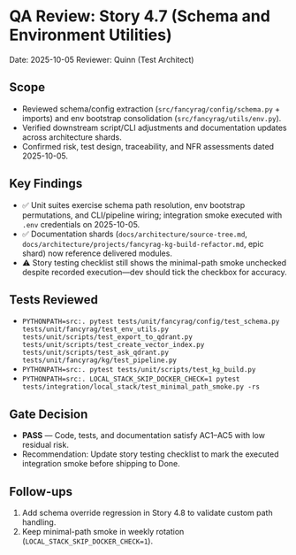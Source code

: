 # QA Review: Story 4.7 (Schema and Environment Utilities)

Date: 2025-10-05
Reviewer: Quinn (Test Architect)

## Scope
- Reviewed schema/config extraction (`src/fancyrag/config/schema.py` + imports) and env bootstrap consolidation (`src/fancyrag/utils/env.py`).
- Verified downstream script/CLI adjustments and documentation updates across architecture shards.
- Confirmed risk, test design, traceability, and NFR assessments dated 2025-10-05.

## Key Findings
- ✅ Unit suites exercise schema path resolution, env bootstrap permutations, and CLI/pipeline wiring; integration smoke executed with `.env` credentials on 2025-10-05.
- ✅ Documentation shards (`docs/architecture/source-tree.md`, `docs/architecture/projects/fancyrag-kg-build-refactor.md`, epic shard) now reference delivered modules.
- ⚠️ Story testing checklist still shows the minimal-path smoke unchecked despite recorded execution—dev should tick the checkbox for accuracy.

## Tests Reviewed
- `PYTHONPATH=src:. pytest tests/unit/fancyrag/config/test_schema.py tests/unit/fancyrag/test_env_utils.py tests/unit/scripts/test_export_to_qdrant.py tests/unit/scripts/test_create_vector_index.py tests/unit/scripts/test_ask_qdrant.py tests/unit/fancyrag/kg/test_pipeline.py`
- `PYTHONPATH=src:. pytest tests/unit/scripts/test_kg_build.py`
- `PYTHONPATH=src:. LOCAL_STACK_SKIP_DOCKER_CHECK=1 pytest tests/integration/local_stack/test_minimal_path_smoke.py -rs`

## Gate Decision
- **PASS** — Code, tests, and documentation satisfy AC1–AC5 with low residual risk.
- Recommendation: Update story testing checklist to mark the executed integration smoke before shipping to Done.

## Follow-ups
1. Add schema override regression in Story 4.8 to validate custom path handling.
2. Keep minimal-path smoke in weekly rotation (`LOCAL_STACK_SKIP_DOCKER_CHECK=1`).
